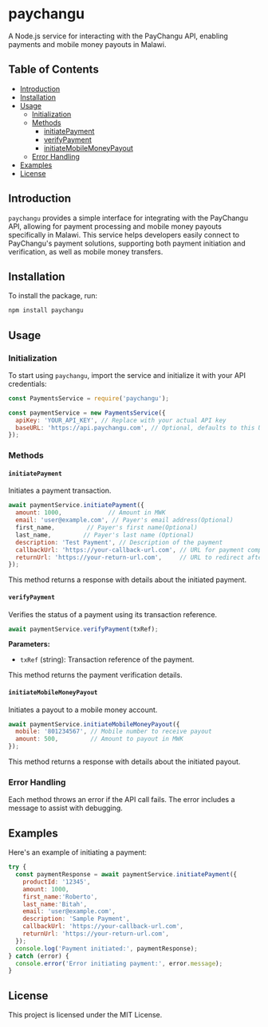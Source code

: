 
# paychangu

A Node.js service for interacting with the PayChangu API, enabling payments and mobile money payouts in Malawi.

## Table of Contents

- [Introduction](#introduction)
- [Installation](#installation)
- [Usage](#usage)
  - [Initialization](#initialization)
  - [Methods](#methods)
    - [initiatePayment](#initiatepayment)
    - [verifyPayment](#verifypayment)
    - [initiateMobileMoneyPayout](#initiatemobilemoneypayout)
  - [Error Handling](#error-handling)
- [Examples](#examples)
- [License](#license)

## Introduction

`paychangu` provides a simple interface for integrating with the PayChangu API, allowing for payment processing and mobile money payouts specifically in Malawi. This service helps developers easily connect to PayChangu's payment solutions, supporting both payment initiation and verification, as well as mobile money transfers.

## Installation

To install the package, run:

```bash
npm install paychangu
```

## Usage

### Initialization

To start using `paychangu`, import the service and initialize it with your API credentials:

```javascript
const PaymentsService = require('paychangu');

const paymentService = new PaymentsService({
  apiKey: 'YOUR_API_KEY', // Replace with your actual API key
  baseURL: 'https://api.paychangu.com', // Optional, defaults to this URL
});
```

### Methods

#### `initiatePayment`

Initiates a payment transaction.

```javascript
await paymentService.initiatePayment({
  amount: 1000,             // Amount in MWK
  email: 'user@example.com', // Payer's email address(Optional)
  first_name,         // Payer's first name(Optional)
  last_name,         // Payer's last name (Optional)
  description: 'Test Payment', // Description of the payment
  callbackUrl: 'https://your-callback-url.com', // URL for payment completion callback
  returnUrl: 'https://your-return-url.com',     // URL to redirect after payment
});
```

This method returns a response with details about the initiated payment.

#### `verifyPayment`

Verifies the status of a payment using its transaction reference.

```javascript
await paymentService.verifyPayment(txRef);
```

**Parameters:**

- `txRef` (string): Transaction reference of the payment.

This method returns the payment verification details.

#### `initiateMobileMoneyPayout`

Initiates a payout to a mobile money account.

```javascript
await paymentService.initiateMobileMoneyPayout({
  mobile: '801234567', // Mobile number to receive payout
  amount: 500,         // Amount to payout in MWK
});
```

This method returns a response with details about the initiated payout.

### Error Handling

Each method throws an error if the API call fails. The error includes a message to assist with debugging.

## Examples

Here's an example of initiating a payment:

```javascript
try {
  const paymentResponse = await paymentService.initiatePayment({
    productId: '12345',
    amount: 1000,
    first_name:'Roberto',
    last_name:'Bitah',
    email: 'user@example.com',
    description: 'Sample Payment',
    callbackUrl: 'https://your-callback-url.com',
    returnUrl: 'https://your-return-url.com',
  });
  console.log('Payment initiated:', paymentResponse);
} catch (error) {
  console.error('Error initiating payment:', error.message);
}
```

## License

This project is licensed under the MIT License.
